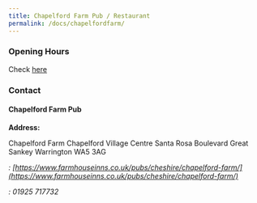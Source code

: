 ```yaml
---
title: Chapelford Farm Pub / Restaurant
permalink: /docs/chapelfordfarm/
---
```


### Opening Hours

Check [here](https://www.farmhouseinns.co.uk/pubs/cheshire/chapelford-farm/location/)

### Contact

#### Chapelford Farm Pub

**Address:**

Chapelford Farm
Chapelford Village Centre
Santa Rosa Boulevard
Great Sankey
Warrington
WA5 3AG

<i class="fa fa-internet-explorer"/>: [https://www.farmhouseinns.co.uk/pubs/cheshire/chapelford-farm/](https://www.farmhouseinns.co.uk/pubs/cheshire/chapelford-farm/)

<i class="fa fa-phone"/>: 01925 717732
